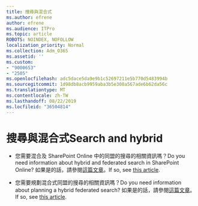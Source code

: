 ```yaml
---
title: 搜尋與混合式
ms.author: efrene
author: efrene
ms.audience: ITPro
ms.topic: article
ROBOTS: NOINDEX, NOFOLLOW
localization_priority: Normal
ms.collection: Adm_O365
ms.assetid: ''
ms.custom:
- "9000653"
- "2505"
ms.openlocfilehash: adc5dace5da9e9b1c52697211e5b770d5483994b
ms.sourcegitcommit: 1d98db8acb9959aba3b5e308a567ade6b62da56c
ms.translationtype: MT
ms.contentlocale: zh-TW
ms.lasthandoff: 08/22/2019
ms.locfileid: "36504814"
---
```

# <a name="search-and-hybrid"></a><span data-ttu-id="5ab1a-102">搜尋與混合式</span><span class="sxs-lookup"><span data-stu-id="5ab1a-102">Search and hybrid</span></span>

- <span data-ttu-id="5ab1a-103">您需要混合及 SharePoint Online 中的同盟的搜尋的相關資訊嗎？</span><span class="sxs-lookup"><span data-stu-id="5ab1a-103">Do you need information about hybrid and federated search in SharePoint Online?</span></span> <span data-ttu-id="5ab1a-104">如果是的話，請參閱[這篇文章](https://docs.microsoft.com/sharepoint/hybrid/hybrid-search-in-sharepoint)。</span><span class="sxs-lookup"><span data-stu-id="5ab1a-104">If so, see [this article](https://docs.microsoft.com/sharepoint/hybrid/hybrid-search-in-sharepoint).</span></span>

- <span data-ttu-id="5ab1a-105">您需要規劃混合式同盟的搜尋的相關資訊嗎？</span><span class="sxs-lookup"><span data-stu-id="5ab1a-105">Do you need information about planning a hybrid federated search?</span></span>  <span data-ttu-id="5ab1a-106">如果是的話，請參閱[這篇文章](https://docs.microsoft.com/sharepoint/hybrid/plan-hybrid-federated-search)。</span><span class="sxs-lookup"><span data-stu-id="5ab1a-106">If so, see [this article](https://docs.microsoft.com/sharepoint/hybrid/plan-hybrid-federated-search).</span></span>



